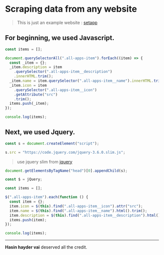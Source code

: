 # Scraping data from any website

> This is just an example website : [setapp](https://setapp.com/apps)

## For beginning, we used Javascript.

```javascript
const items = [];
```

```javascript
document.querySelectorAll(".all-apps-item").forEach((item) => {
  const _item = {};
  _item.description = item
    .querySelector(".all-apps-item__description")
    .innerHTML.trim();
  _item.name = item.querySelector(".all-apps-item__name").innerHTML.trim();
  _item.icon = item
    .querySelector(".all-apps-item__icon")
    .getAttribute("src")
    .trim();
  items.push(_item);
});
```

```javascript
console.log(items);
```

## Next, we used Jquery.

```javascript
const s = document.createElement("script");
```

```javascript
s.src = "https://code.jquery.com/jquery-3.6.0.slim.js";
```

> use jquery slim from [jquery](https://code.jquery.com/)

```javascript
document.getElementsByTagName("head")[0].appendChild(s);
```

```javascript
const $ = jQuery;
```

```javascript
const items = [];
```

```javascript
$(".all-apps-item").each(function () {
  const item = {};
  item.icon = $(this).find(".all-apps-item__icon").attr("src");
  item.name = $(this).find(".all-apps-item__name").html().trim();
  item.description = $(this).find(".all-apps-item__description").html().trim();
  items.push(item);
});
```

```javascript
console.log(items);
```

---

**Hasin hayder vai** deserved all the credit.
